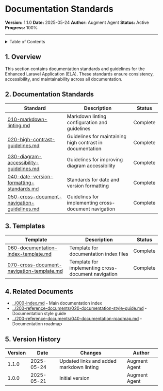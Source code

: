 # Documentation Standards

**Version:** 1.1.0
**Date:** 2025-05-24
**Author:** Augment Agent
**Status:** Active
**Progress:** 100%

---

<details>
<summary>Table of Contents</summary>

- [1. Overview](#1-overview)
- [2. Documentation Standards](#2-documentation-standards)
- [3. Templates](#3-templates)
- [4. Related Documents](#4-related-documents)
- [5. Version History](#5-version-history)
</details>


## 1. Overview

This section contains documentation standards and guidelines for the Enhanced Laravel Application (ELA). These standards ensure consistency, accessibility, and maintainability across all documentation.


## 2. Documentation Standards

| Standard | Description | Status |
|----------|-------------|--------|
| [010-markdown-linting.md](010-markdown-linting.md) | Markdown linting configuration and guidelines | Complete |
| [020-high-contrast-guidelines.md](020-high-contrast-guidelines.md) | Guidelines for maintaining high contrast in documentation | Complete |
| [030-diagram-accessibility-guidelines.md](030-diagram-accessibility-guidelines.md) | Guidelines for improving diagram accessibility | Complete |
| [040-date-version-formatting-standards.md](040-date-version-formatting-standards.md) | Standards for date and version formatting | Complete |
| [050-cross-document-navigation-guidelines.md](050-cross-document-navigation-guidelines.md) | Guidelines for implementing cross-document navigation | Complete |


## 3. Templates

| Template | Description | Status |
|----------|-------------|--------|
| [060-documentation-index-template.md](060-documentation-index-template.md) | Template for documentation index files | Complete |
| [070-cross-document-navigation-template.md](070-cross-document-navigation-template.md) | Template for implementing cross-document navigation | Complete |


## 4. Related Documents

- [../000-index.md](../000-index.md) - Main documentation index
- [../200-reference-documents/020-documentation-style-guide.md](../200-reference-documents/020-documentation-style-guide.md) - Documentation style guide
- [../200-reference-documents/040-documentation-roadmap.md](../200-reference-documents/040-documentation-roadmap.md) - Documentation roadmap


## 5. Version History

| Version | Date | Changes | Author |
|---------|------|---------|--------|
| 1.1.0 | 2025-05-24 | Updated links and added markdown linting | Augment Agent |
| 1.0.0 | 2025-05-21 | Initial version | Augment Agent |
